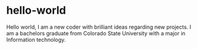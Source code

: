 # hello-world
Hello world, I am a new coder with brilliant ideas regarding new projects. 
I am a bachelors graduate from Colorado State University with a major in Information technology.
